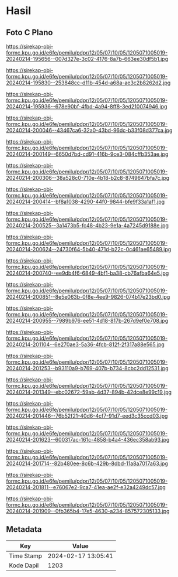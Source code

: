 # Hasil

## Foto C Plano

https://sirekap-obj-formc.kpu.go.id/e6fe/pemilu/pdpr/12/05/07/10/05/1205071005019-20240214-195656--007d327e-3c02-4176-8a7b-663ee30df5b1.jpg

https://sirekap-obj-formc.kpu.go.id/e6fe/pemilu/pdpr/12/05/07/10/05/1205071005019-20240214-195830--253848cc-d11b-454d-a68a-ae3c2b8262d2.jpg

https://sirekap-obj-formc.kpu.go.id/e6fe/pemilu/pdpr/12/05/07/10/05/1205071005019-20240214-195936--678e90bf-4fbd-4a94-8ff8-3ed210074946.jpg

https://sirekap-obj-formc.kpu.go.id/e6fe/pemilu/pdpr/12/05/07/10/05/1205071005019-20240214-200046--43467ca6-32a0-43bd-96dc-b33f08d377ca.jpg

https://sirekap-obj-formc.kpu.go.id/e6fe/pemilu/pdpr/12/05/07/10/05/1205071005019-20240214-200149--6650d7bd-cd91-416b-9ce3-084cffb353ae.jpg

https://sirekap-obj-formc.kpu.go.id/e6fe/pemilu/pdpr/12/05/07/10/05/1205071005019-20240214-200306--38a528c0-710e-4b18-b2c8-8749647bfa7c.jpg

https://sirekap-obj-formc.kpu.go.id/e6fe/pemilu/pdpr/12/05/07/10/05/1205071005019-20240214-200414--bf8a1038-4290-44f0-9844-bfe9f33a1af1.jpg

https://sirekap-obj-formc.kpu.go.id/e6fe/pemilu/pdpr/12/05/07/10/05/1205071005019-20240214-200525--3a1473b5-fc48-4b23-9e1a-4a7245d9188e.jpg

https://sirekap-obj-formc.kpu.go.id/e6fe/pemilu/pdpr/12/05/07/10/05/1205071005019-20240214-200624--24730f64-5b40-471d-b22c-0c461ae65489.jpg

https://sirekap-obj-formc.kpu.go.id/e6fe/pemilu/pdpr/12/05/07/10/05/1205071005019-20240214-200740--ee9db4f6-6849-4bf1-ba38-cb76afba64e5.jpg

https://sirekap-obj-formc.kpu.go.id/e6fe/pemilu/pdpr/12/05/07/10/05/1205071005019-20240214-200851--8e5e063b-0f8e-4ee9-9826-074b17e23bd0.jpg

https://sirekap-obj-formc.kpu.go.id/e6fe/pemilu/pdpr/12/05/07/10/05/1205071005019-20240214-200955--7989b976-ee51-4d18-817b-267d9ef0e708.jpg

https://sirekap-obj-formc.kpu.go.id/e6fe/pemilu/pdpr/12/05/07/10/05/1205071005019-20240214-201104--6e270ae3-5a36-4fcb-812f-2f317a88e565.jpg

https://sirekap-obj-formc.kpu.go.id/e6fe/pemilu/pdpr/12/05/07/10/05/1205071005019-20240214-201253--b93110a9-b769-407b-b734-8cbc2dd12531.jpg

https://sirekap-obj-formc.kpu.go.id/e6fe/pemilu/pdpr/12/05/07/10/05/1205071005019-20240214-201349--ebc02672-59ab-4d37-894b-42dce8e99c19.jpg

https://sirekap-obj-formc.kpu.go.id/e6fe/pemilu/pdpr/12/05/07/10/05/1205071005019-20240214-201446--76b52f21-40d6-4cf7-91d7-eed3c35ccd03.jpg

https://sirekap-obj-formc.kpu.go.id/e6fe/pemilu/pdpr/12/05/07/10/05/1205071005019-20240214-201623--600317ac-161c-4858-b4a4-436ec358ab93.jpg

https://sirekap-obj-formc.kpu.go.id/e6fe/pemilu/pdpr/12/05/07/10/05/1205071005019-20240214-201714--82b480ee-8c6b-429b-8dbd-11a8a7017a63.jpg

https://sirekap-obj-formc.kpu.go.id/e6fe/pemilu/pdpr/12/05/07/10/05/1205071005019-20240214-201811--e76067e2-9ca7-41ea-ae2f-e32a4249dc57.jpg

https://sirekap-obj-formc.kpu.go.id/e6fe/pemilu/pdpr/12/05/07/10/05/1205071005019-20240214-201909--0fb365b4-17e5-4630-a234-857572305133.jpg


## Metadata

| Key        | Value               |
| ---------- | ------------------- |
| Time Stamp | 2024-02-17 13:05:41 |
| Kode Dapil | 1203                |



